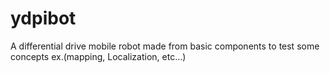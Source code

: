 # ydpibot

A differential drive mobile robot made from basic components to test some concepts ex.(mapping, Localization, etc...)
